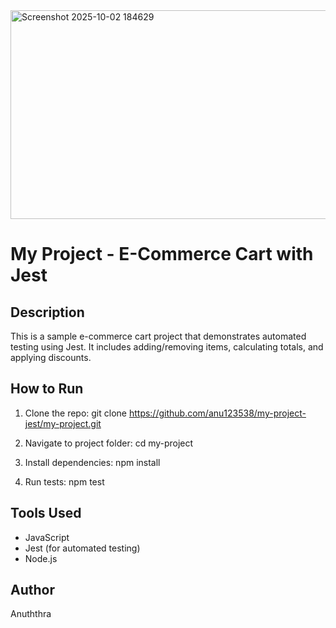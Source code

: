<img width="1135" height="334" alt="Screenshot 2025-10-02 184629" src="https://github.com/user-attachments/assets/9fd1817a-538e-4184-9757-b3758e449072" />

# My Project - E-Commerce Cart with Jest

## Description
This is a sample e-commerce cart project that demonstrates automated testing using Jest. 
It includes adding/removing items, calculating totals, and applying discounts.

## How to Run
1. Clone the repo:
git clone https://github.com/anu123538/my-project-jest/my-project.git


2. Navigate to project folder:
cd my-project


3. Install dependencies:
npm install


4. Run tests:
npm test



## Tools Used
- JavaScript
- Jest (for automated testing)
- Node.js

## Author
Anuththra


